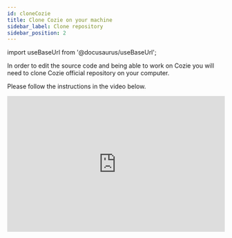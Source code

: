 ```yaml
---
id: cloneCozie
title: Clone Cozie on your machine
sidebar_label: Clone repository
sidebar_position: 2
---
```


import useBaseUrl from '@docusaurus/useBaseUrl';

In order to edit the source code and being able to work on Cozie you will need to clone Cozie official repository on your computer.

Please follow the instructions in the video below.

<iframe width="100%" height="315" src="https://www.youtube.com/embed/gSNPvoGc8Zw" frameborder="0" allow="accelerometer; autoplay; clipboard-write; encrypted-media; gyroscope; picture-in-picture" allowFullScreen></iframe>